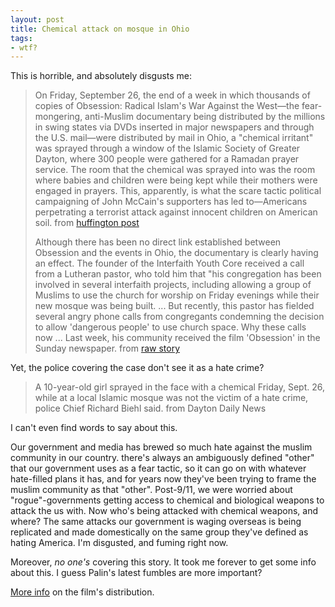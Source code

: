 ```yaml
---
layout: post
title: Chemical attack on mosque in Ohio
tags:
- wtf?
---
```

This is horrible, and absolutely disgusts me:

> 
> On Friday, September 26, the end of a week in which thousands of copies of Obsession: Radical Islam's War Against the West&#8212;the fear-mongering, anti-Muslim documentary being distributed by the millions in swing states via DVDs inserted in major newspapers and through the U.S. mail&#8212;were distributed by mail in Ohio, a "chemical irritant" was sprayed through a window of the Islamic Society of Greater Dayton, where 300 people were gathered for a Ramadan prayer service. The room that the chemical was sprayed into was the room where babies and children were being kept while their mothers were engaged in prayers. This, apparently, is what the scare tactic political campaigning of John McCain's supporters has led to&#8212;Americans perpetrating a terrorist attack against innocent children on American soil.
> from [huffington post](http://www.huffingtonpost.com/naazish-yarkhan/muslim-children-gassed-at_b_130408.html)
> 
> Although there has been no direct link established between Obsession and the events in Ohio, the documentary is clearly having an effect. The founder of the Interfaith Youth Core received a call from a Lutheran pastor, who told him that "his congregation has been involved in several interfaith projects, including allowing a group of Muslims to use the church for worship on Friday evenings while their new mosque was being built. ... But recently, this pastor has fielded several angry phone calls from congregants condemning the decision to allow 'dangerous people' to use church space. Why these calls now ... Last week, his community received the film 'Obsession' in the Sunday newspaper.
> from [raw story](http://rawstory.com/news/2008/Children_gassed_at_Ohio_mosque_in_0929.html)
> 

Yet, the police covering the case don't see it as a hate crime?

> 
> A 10-year-old girl sprayed in the face with a chemical Friday, Sept. 26, while at a local Islamic mosque was not the victim of a hate crime, police Chief Richard Biehl said.
> from Dayton Daily News
> 

I can't even find words to say about this. 

Our government and media has brewed so much hate against the muslim community in our country. there's always an ambiguously defined "other" that our government uses as a fear tactic, so it can go on with whatever hate-filled plans it has, and for years now they've been trying to frame the muslim community as that "other". Post-9/11, we were worried about "rogue"-governments getting access to chemical and biological weapons to attack the us with. Now who's being attacked with chemical weapons, and where? The same attacks our government is waging overseas is being replicated and made domestically on the same group they've defined as hating America. I'm disgusted, and fuming right now.

Moreover, _no one's_ covering this story. It took me forever to get some info about this. I guess Palin's latest fumbles are more important?

[More info](http://www.huffingtonpost.com/erik-ose/pro-mccain-group-dumping_b_125969.html) on the film's distribution.

